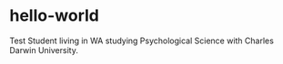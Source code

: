 # hello-world
Test
Student living in WA studying Psychological Science with Charles Darwin University.

